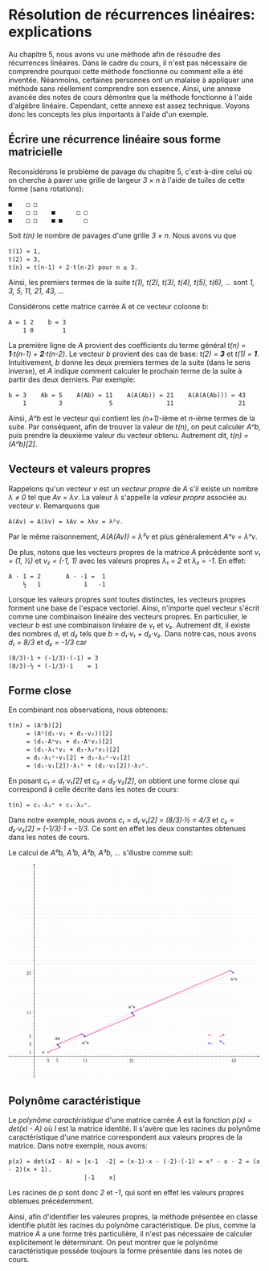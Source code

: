 # Résolution de récurrences linéaires: explications

Au chapitre 5, nous avons vu une méthode afin de résoudre des récurrences linéaires. Dans le cadre du cours,
il n'est pas nécessaire de comprendre pourquoi cette méthode fonctionne ou comment elle a été inventée.
Néanmoins, certaines personnes ont un malaise à appliquer une méthode sans réellement comprendre son essence. Ainsi,
une annexe avancée des notes de cours démontre que la méthode fonctionne à l'aide d'algèbre linéaire.
Cependant, cette annexe est assez technique. Voyons donc les concepts les plus importants à l'aide d'un exemple.

## Écrire une récurrence linéaire sous forme matricielle

Reconsidérons le problème de pavage du chapitre 5, c'est-à-dire celui où on cherche à paver une grille
de largeur _3 × n_ à l'aide de tuiles de cette forme (sans rotations):

```
■    □ □
■    □ □    ■      □ □
■    □ □    ■ ■      □
```

Soit _t(n)_ le nombre de pavages d'une grille _3 × n_. Nous avons vu que

```
t(1) = 1,
t(2) = 3,
t(n) = t(n-1) + 2·t(n-2) pour n ≥ 3.
```

Ainsi, les premiers termes de la suite _t(1), t(2), t(3), t(4), t(5), t(6), …_ sont _1, 3, 5, 11, 21, 43, …_

Considérons cette matrice carrée A et ce vecteur colonne b:

```
A = 1 2    b = 3
    1 0        1
```

La première ligne de _A_ provient des coefficients du terme général
_t(n) = **1**·t(n-1) + **2**·t(n-2)_. Le vecteur _b_ provient des
cas de base: _t(2) = **3**_ et _t(1) = **1**_. Intuitivement, _b_
donne les deux premiers termes de la suite (dans le sens inverse),
et _A_ indique comment calculer le prochain terme de la suite à partir
des deux derniers. Par exemple:

```
b = 3    Ab = 5    A(Ab) = 11    A(A(Ab)) = 21    A(A(A(Ab))) = 43
    1         3             5               11                  21
```

Ainsi, _Aⁿb_ est le vecteur qui contient les _(n+1)_-ième et _n_-ième termes de la suite.
Par conséquent, afin de trouver la valeur de _t(n)_, on peut calculer _Aⁿb_, puis prendre la
deuxième valeur du vecteur obtenu. Autrement dit, _t(n) = (Aⁿb)[2]_.

## Vecteurs et valeurs propres

Rappelons qu'un vecteur _v_ est un _vecteur propre_ de _A_ s'il existe un nombre _λ ≠ 0_
tel que _Av = λv_. La valeur _λ_ s'appelle la _valeur propre_ associée au vecteur _v_.
Remarquons que

```
A(Av) = A(λv) = λAv = λλv = λ²v.
```

Par le même raisonnement, _A(A(Av)) = λ³v_ et plus généralement _Aⁿv = λⁿv_.

De plus, notons que les vecteurs propres de la matrice _A_ précédente sont _v₁ = (1, ½)_ et _v₂ = (-1, 1)_
avec les valeurs propres _λ₁ = 2_ et _λ₂ = -1_. En effet:

```
A · 1 = 2       A · -1 =  1
    ½   1            1   -1
```

Lorsque les valeurs propres sont toutes distinctes, les vecteurs propres forment une base de l'espace
vectoriel. Ainsi, n'importe quel vecteur s'écrit comme une combinaison linéaire des vecteurs propres.
En particulier, le vecteur _b_ est une combinaison linéaire de _v₁_ et _v₂_. Autrement dit,
il existe des nombres _d₁_ et _d₂_ tels que _b = d₁·v₁ + d₂·v₂_. Dans notre cas, nous avons
_d₁ = 8/3_ et _d₂ = -1/3_ car

```
(8/3)·1 + (-1/3)·(-1) = 3
(8/3)·½ + (-1/3)·1    = 1
```

## Forme close

En combinant nos observations, nous obtenons:

```
t(n) = (Aⁿb)[2]
     = (Aⁿ(d₁·v₁ + d₂·v₂))[2]
     = (d₁·Aⁿv₁ + d₂·Aⁿv₂)[2]
     = (d₁·λ₁ⁿv₁ + d₂·λ₂ⁿv₂)[2]
     = d₁·λ₁ⁿ·v₁[2] + d₂·λ₂ⁿ·v₂[2]
     = (d₁·v₁[2])·λ₁ⁿ + (d₂·v₂[2])·λ₂ⁿ.
```

En posant _c₁ = d₁·v₁[2]_ et _c₂ = d₂·v₂[2]_, on obtient une forme close qui correspond à celle
décrite dans les notes de cours:

```
t(n) = c₁·λ₁ⁿ + c₂·λ₂ⁿ.
```

Dans notre exemple, nous avons _c₁ = d₁·v₁[2] = (8/3)·½ = 4/3_ et _c₂ = d₂·v₂[2] = (-1/3)·1 = -1/3_.
Ce sont en effet les deux constantes obtenues dans les notes de cours.

Le calcul de _A⁰b, A¹b, A²b, A³b, …_ s'illustre comme suit:

<img src="figure.png" width="500" alt="Illustration de la récurrence linéaire">

## Polynôme caractéristique

Le _polynôme caractéristique_ d'une matrice carrée _A_ est la fonction _p(x) = det(xI - A)_ où
_I_ est la matrice identité. Il s'avère que les racines du polynôme caractéristique d'une
matrice correspondent aux valeurs propres de la matrice. Dans notre exemple, nous avons:

```
p(x) = det(xI - A) = |x-1  -2| = (x-1)·x - (-2)·(-1) = x² - x - 2 = (x - 2)(x + 1).
                     |-1    x|
```

Les racines de _p_ sont donc _2_ et _-1_, qui sont en effet les valeurs propres
obtenues précédemment.

Ainsi, afin d'identifier les valeures propres, la méthode présentée en classe
identifie plutôt les racines du polynôme caractéristique. De plus, comme la matrice
_A_ a une forme très particulière, il n'est pas nécessaire de calculer explicitement
le déterminant. On peut montrer que le polynôme caractéristique possède toujours la forme présentée
dans les notes de cours.
